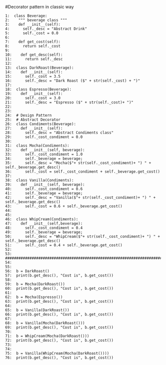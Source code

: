 <script src="http://yandex.st/highlightjs/7.3/highlight.min.js"></script>
<link rel="stylesheet" href="http://yandex.st/highlightjs/7.3/styles/github.min.css">
<script>
  hljs.initHighlightingOnLoad();
</script>
#Decorator pattern in classic way    
    
    
    1:  class Beverage:  
	2:    """ beverage class """  
	3:    def __init__(self):  
	4:      self._desc = "Abstract Drink"  
	5:      self._cost = 0.0  
	6:      
	7:    def get_cost(self):  
	8:      return self._cost  
	9:      
	10:    def get_desc(self):  
	11:      return self._desc  
	12:      
	13:  class DarkRoast(Beverage):  
	14:    def __init__(self):  
	15:      self._cost = 3.5  
	16:      self._desc = "Dark Roast ($" + str(self._cost) + ")"  
	17:          
	18:  class Espresso(Beverage):  
	19:    def __init__(self):  
	20:      self._cost = 3.0  
	21:      self._desc = "Espresso ($" + str(self._cost)+ ")"  
	22:    
	23:    
	24:  # Design Pattern   
	25:  # Abstract Decorator  
	26:  class Condiments(Beverage):  
	27:    def __init__(self):  
	28:      self._desc = "Abstract Condiments class"  
	29:      self._cost_condiment = 0.0      
	30:      
	31:  class Mocha(Condiments):  
	32:    def __init__(self, beverage):  
	33:      self._cost_condiment = 1.0  
	34:      self._beverage = beverage;      
	35:      self._desc = "Mocha($"+ str(self._cost_condiment)+ ") " + self._beverage.get_desc()   
	36:      self._cost = self._cost_condiment + self._beverage.get_cost()   
	37:        
	38:  class Vanilla(Condiments):  
	39:    def __init__(self, beverage):  
	40:      self._cost_condiment = 0.6  
	41:      self._beverage = beverage;      
	42:      self._desc = "Vanilla($"+ str(self._cost_condiment)+ ") " + self._beverage.get_desc()   
	43:      self._cost = 0.6 + self._beverage.get_cost()   
	44:           
	45:    
	46:  class WhipCream(Condiments):  
	47:    def __init__(self,beverage):  
	48:      self._cost_condiment = 0.4  
	49:      self._beverage = beverage;      
	50:      self._desc = "WhipCream($"+ str(self._cost_condiment)+ ") " + self._beverage.get_desc()   
	51:      self._cost = 0.4 + self._beverage.get_cost()   
	52:        
	53:  ########################################################################################3    
	54:    
	55:    
	56:  b = DarkRoast()  
	57:  print(b.get_desc(), "Cost is", b.get_cost())      
	58:    
	59:  b = Mocha(DarkRoast())  
	60:  print(b.get_desc(), "Cost is", b.get_cost())    
	61:    
	62:  b = Mocha(Espresso())  
	63:  print(b.get_desc(), "Cost is", b.get_cost())    
	64:    
	65:  b = Vanilla(DarkRoast())  
	66:  print(b.get_desc(), "Cost is", b.get_cost())   
	67:    
	68:  b = Vanilla(Mocha(DarkRoast()))  
	69:  print(b.get_desc(), "Cost is", b.get_cost())   
	70:    
	71:  b = WhipCream(Mocha(DarkRoast()))  
	72:  print(b.get_desc(), "Cost is", b.get_cost())   
	73:    
	74:    
	75:  b = Vanilla(WhipCream(Mocha(DarkRoast())))  
	76:  print(b.get_desc(), "Cost is", b.get_cost())   